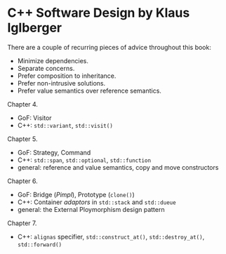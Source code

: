 # C++ Software Design by Klaus Iglberger

There are a couple of recurring pieces of advice throughout this book:

- Minimize dependencies.
- Separate concerns.
- Prefer composition to inheritance.
- Prefer non-intrusive solutions.
- Prefer value semantics over reference semantics.

Chapter 4.

- GoF: Visitor
- C++: `std::variant`, `std::visit()`

Chapter 5.

- GoF: Strategy, Command
- C++: `std::span`, `std::optional`, `std::function`
- general: reference and value semantics, copy and move constructors

Chapter 6.

- GoF: Bridge (*Pimpl*), Prototype (`clone()`)
- C++: Container *adaptors* in `std::stack` and `std::dueue`
- general: the External Ploymorphism design pattern

Chapter 7.

- C++: `alignas` specifier, `std::construct_at()`, `std::destroy_at()`, `std::forward()`
